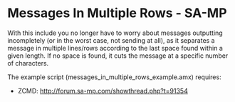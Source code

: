 # Messages In Multiple Rows - SA-MP

With this include you no longer have to worry about messages outputting incompletely (or in the worst case, not sending at all), as it separates a message in multiple lines/rows according to the last space found within a given length. If no space is found, it cuts the message at a specific number of characters.

The example script (messages_in_multiple_rows_example.amx) requires:
* ZCMD: http://forum.sa-mp.com/showthread.php?t=91354
